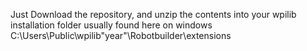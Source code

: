 Just Download the repository, and unzip the contents into your wpilib installation folder usually found here on windows C:\Users\Public\wpilib"year"\Robotbuilder\extensions